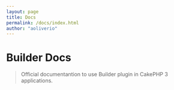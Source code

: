 ```yaml
---
layout: page
title: Docs
permalink: /docs/index.html
author: "aoliverio"
---
```


# Builder Docs

> Official documentantion to use Builder plugin in CakePHP 3 applications.